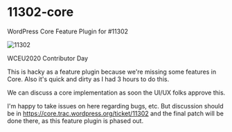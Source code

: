 # 11302-core

WordPress Core Feature Plugin for #11302

![11302](https://raw.githubusercontent.com/soulseekah/11302-core/master/screenshot.png)

WCEU2020 Contributor Day

This is hacky as a feature plugin because we're missing some features in Core.
Also it's quick and dirty as I had 3 hours to do this.

We can discuss a core implementation as soon the UI/UX folks approve this.

I'm happy to take issues on here regarding bugs, etc. But discussion should be in https://core.trac.wordpress.org/ticket/11302 and the final patch will be done there, as this feature plugin is phased out.
